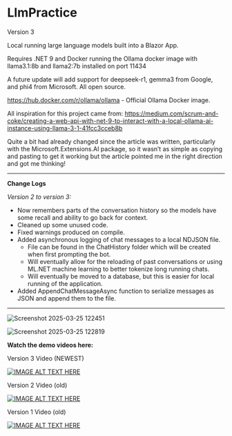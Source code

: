 # LlmPractice

Version 3

Local running large language models built into a Blazor App.

Requires .NET 9 and Docker running the Ollama docker image with llama3.1:8b and llama2:7b installed on port 11434

A future update will add support for deepseek-r1, gemma3 from Google, and phi4 from Microsoft. All open source.

https://hub.docker.com/r/ollama/ollama - Official Ollama Docker image.

All inspiration for this project came from: https://medium.com/scrum-and-coke/creating-a-web-api-with-net-9-to-interact-with-a-local-ollama-ai-instance-using-llama-3-1-41fcc3cceb8b

Quite a bit had already changed since the article was written, particularly with the Microsoft.Extensions.AI package, so it wasn’t as simple as copying and pasting to get it working but the article pointed me in the right direction and got me thinking!

-------------------------------------------------------------------------------------------------------------------

**Change Logs**

*Version 2 to version 3:*
- Now remembers parts of the conversation history so the models have some recall and ability to go back for context.
- Cleaned up some unused code.
- Fixed warnings produced on compile.
- Added asynchronous logging of chat messages to a local NDJSON file.
  - File can be found in the ChatHistory folder which will be created when first prompting the bot.
  - Will eventually allow for the reloading of past conversations or using ML.NET machine learning to better tokenize long running chats.
  - Will eventually be moved to a database, but this is easier for local running of the application.
- Added AppendChatMessageAsync function to serialize messages as JSON and append them to the file.

-------------------------------------------------------------------------------------------------------------------

![Screenshot 2025-03-25 122451](https://github.com/user-attachments/assets/62938a9a-a9f0-4513-8f6f-f32921b6cb9d)

![Screenshot 2025-03-25 122819](https://github.com/user-attachments/assets/c585612e-795b-441a-9de1-2ec21e0bb495)

**Watch the demo videos here:**

Version 3 Video (NEWEST)

[![IMAGE ALT TEXT HERE](https://img.youtube.com/vi/mo-5q1rvdpE/0.jpg)](https://www.youtube.com/watch?v=mo-5q1rvdpE)


Version 2 Video (old)

[![IMAGE ALT TEXT HERE](https://img.youtube.com/vi/FcH_w3bsdZQ/0.jpg)](https://www.youtube.com/watch?v=FcH_w3bsdZQ)


Version 1 Video (old)

[![IMAGE ALT TEXT HERE](https://img.youtube.com/vi/6Y4LnnlxGQk/0.jpg)](https://www.youtube.com/watch?v=6Y4LnnlxGQk)
